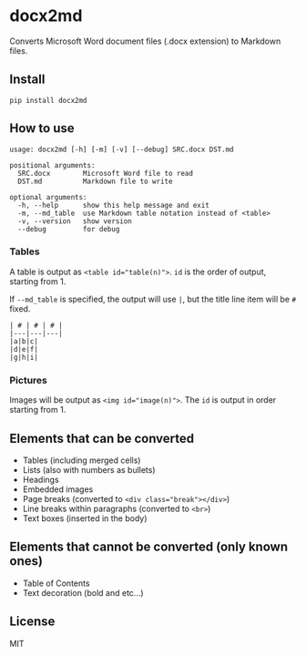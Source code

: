# docx2md

Converts Microsoft Word document files (.docx extension) to Markdown files.

## Install

```
pip install docx2md
```

## How to use

```
usage: docx2md [-h] [-m] [-v] [--debug] SRC.docx DST.md

positional arguments:
  SRC.docx        Microsoft Word file to read
  DST.md          Markdown file to write

optional arguments:
  -h, --help      show this help message and exit
  -m, --md_table  use Markdown table notation instead of <table>
  -v, --version   show version
  --debug         for debug
```

### Tables

A table is output as ```<table id="table(n)">```. ```id``` is the order of output, starting from 1.

If ```--md_table``` is specified, the output will use ```|```, but the title line item will be ```#``` fixed.

```
| # | # | # |
|---|---|---|
|a|b|c|
|d|e|f|
|g|h|i|
```

### Pictures

Images will be output as ```<img id="image(n)">```. 
The ```id``` is output in order starting from 1.


## Elements that can be converted

* Tables (including merged cells)
* Lists (also with numbers as bullets)
* Headings
* Embedded images
* Page breaks (converted to ```<div class="break"></div>```)
* Line breaks within paragraphs (converted to ```<br>```)
* Text boxes (inserted in the body)

## Elements that cannot be converted (only known ones)

* Table of Contents
* Text decoration (bold and etc...)

## License

MIT